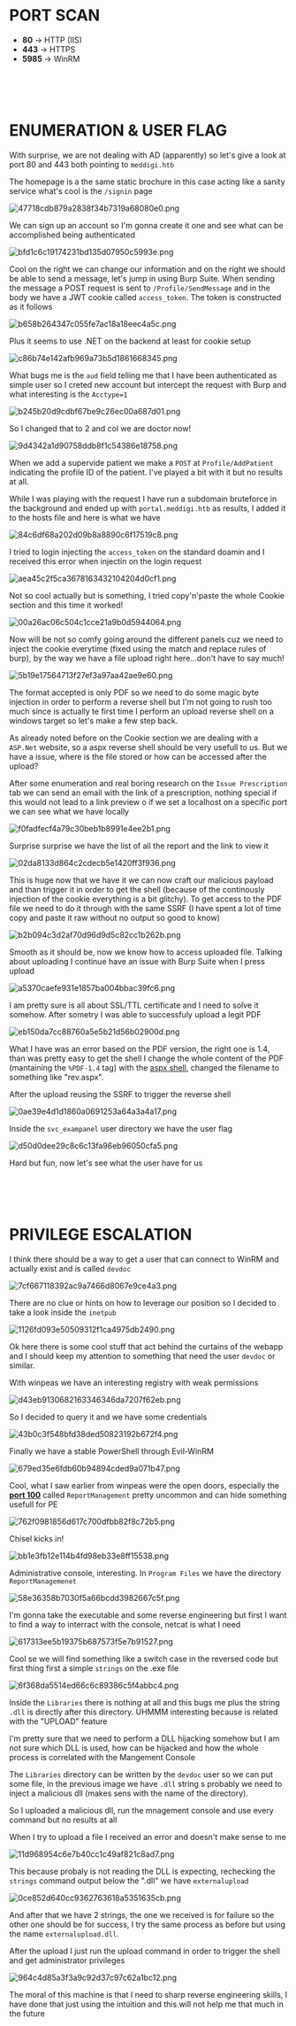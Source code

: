 # PORT SCAN
* **80** &#8594; HTTP (IIS)
* **443** &#8594; HTTPS
* **5985** &#8594; WinRM

<br><br><br>

# ENUMERATION & USER FLAG
With surprise, we are not dealing with AD (apparently) so let's give a look at port 80 and 443 both pointing to `meddigi.htb`

The homepage is a the same static brochure in this case acting like a sanity service what's cool is the `/signin` page 

![47718cdb879a2838f34b7319a68080e0.png](img/47718cdb879a2838f34b7319a68080e0.png)

We can sign up an account so I'm gonna create it one and see what can be accomplished being authenticated

![bfd1c6c19174231bd135d07950c5993e.png](img/bfd1c6c19174231bd135d07950c5993e.png)

Cool on the right we can change our information and on the right we should be able to send a message, let's jump in using Burp Suite.
When sending the message a POST request is sent to `/Profile/SendMessage` and in the body we have a JWT cookie called `access_token`. The token is constructed as it follows

![b658b264347c055fe7ac18a18eec4a5c.png](img/b658b264347c055fe7ac18a18eec4a5c.png)

Plus it seems to use .NET on the backend at least for cookie setup

![c86b74e142afb969a73b5d1861668345.png](img/c86b74e142afb969a73b5d1861668345.png)

What bugs me is the `aud` field telling me that I have been authenticated as simple user so I creted new account but intercept the request with Burp and what interesting is the `Acctype=1`

![b245b20d9cdbf67be9c26ec00a687d01.png](img/b245b20d9cdbf67be9c26ec00a687d01.png)

So I changed that to 2 and col we are doctor now!

![9d4342a1d90758ddb8f1c54386e18758.png](img/9d4342a1d90758ddb8f1c54386e18758.png)

When we add a supervide patient we make a `POST` at `Profile/AddPatient` indicating the profile ID of the patient. I've played a bit with it but no results at all.

While I was playing with the request I have run a subdomain bruteforce in the background and ended up with `portal.meddigi.htb` as results, I added it to the hosts file and here is what we have 

![84c6df68a202d09b8a8890c6f17519c8.png](img/84c6df68a202d09b8a8890c6f17519c8.png)

I tried to login injecting the `access_token` on the standard doamin and I received this error when injectin on the login request

![aea45c2f5ca3678163432104204d0cf1.png](img/aea45c2f5ca3678163432104204d0cf1.png)

Not so cool actually but is something, I tried copy'n'paste the whole Cookie section and this time it worked!

![00a26ac06c504c1cce21a9b0d5944064.png](img/00a26ac06c504c1cce21a9b0d5944064.png)

Now will be not so comfy going around the different panels cuz we need to inject the cookie everytime (fixed using the match and replace rules of burp), by the way we have a file upload right here...don't have to say much!

![5b19e17564713f27ef3a97aa42ae9e60.png](img/5b19e17564713f27ef3a97aa42ae9e60.png)

The format accepted is only PDF so we need to do some magic byte injection in order to perform a reverse shell but I'm not going to rush too much since is actually te first time I perform an upload reverse shell on a windows target so let's make a few step back.

As already noted before on the Cookie section we are dealing with a `ASP.Net` website, so a aspx reverse shell should be very usefull to us. But we have a issue, where is the file stored or how can be accessed after the upload? 

After some enumeration and real boring research on the `Issue Prescription` tab we can send an email with the link of a prescription, nothing special if this would not lead to a link preview o if we set a localhost on a specific port we can see what we have locally

![f0fadfecf4a79c30beb1b8991e4ee2b1.png](img/f0fadfecf4a79c30beb1b8991e4ee2b1.png)

Surprise surprise we have the list of all the report and the link to view it

![02da8133d864c2cdecb5e1420ff3f936.png](img/02da8133d864c2cdecb5e1420ff3f936.png)

This is huge now that we have it we can now craft our malicious payload and than trigger it in order to get the shell (because of the continously injection of the cookie everything is a bit glitchy). To get access to the PDF file we need to do it through with the same SSRF (I have spent a lot of time copy and paste it raw without no output so good to know)

![b2b094c3d2af70d96d9d5c82cc1b262b.png](img/b2b094c3d2af70d96d9d5c82cc1b262b.png)

Smooth as it should be, now we know how to access uploaded file.
Talking about uploading I continue have an issue with Burp Suite when I press upload

![a5370caefe931e1857ba004bbac39fc6.png](img/a5370caefe931e1857ba004bbac39fc6.png)

I am pretty sure is all about SSL/TTL certificate and I need to solve it somehow.
After sometry I was able to successfuly upload a legit PDF

![eb150da7cc88760a5e5b21d56b02900d.png](img/eb150da7cc88760a5e5b21d56b02900d.png)

What I have was an error based on the PDF version, the right one is 1.4, than was pretty easy to get the shell I change the whole content of the PDF (mantaining the `%PDF-1.4` tag) with the [aspx shell](https://github.com/borjmz/aspx-reverse-shell), changed the filename to something like "rev.aspx".

After the upload reusing the SSRF to trigger the reverse shell

![0ae39e4d1d1860a0691253a64a3a4a17.png](img/0ae39e4d1d1860a0691253a64a3a4a17.png)

Inside the `svc_exampanel` user directory we have the user flag

![d50d0dee29c8c6c13fa96eb96050cfa5.png](img/d50d0dee29c8c6c13fa96eb96050cfa5.png)

Hard but fun, now let's see what the user have for us

<br><br><br>

# PRIVILEGE ESCALATION
I think there should be a way to get a user that can connect to WinRM and actually exist and is called `devdoc`

![7cf667118392ac9a7466d8067e9ce4a3.png](img/7cf667118392ac9a7466d8067e9ce4a3.png)

There are no clue or hints on how to leverage our position so I decided to take a look inside the `inetpub`

![1126fd093e50509312f1ca4975db2490.png](img/1126fd093e50509312f1ca4975db2490.png)

Ok here there is some cool stuff that act behind the curtains of the webapp and I should keep my attention to something that need the user `devdoc` or similar.

With winpeas we have an interesting registry with weak permissions

![d43eb9130682163346346da7207f62eb.png](img/d43eb9130682163346346da7207f62eb.png)

So I decided to query it and we have some credentials

![43b0c3f548bfd38ded50823192b672f4.png](img/43b0c3f548bfd38ded50823192b672f4.png)

Finally we have a stable PowerShell through Evil-WinRM

![679ed35e6fdb60b94894cded9a071b47.png](img/679ed35e6fdb60b94894cded9a071b47.png)

Cool, what I saw earlier from winpeas were the open doors, especially the **<u>port 100</u>** called `ReportManagement` pretty uncommon and can hide something usefull for PE

![762f0981856d617c700dfbb82f8c72b5.png](img/762f0981856d617c700dfbb82f8c72b5.png)

Chisel kicks in!

![bb1e3fb12e114b4fd98eb33e8ff15538.png](img/bb1e3fb12e114b4fd98eb33e8ff15538.png)

Administrative console, interesting. In `Program Files` we have the directory `ReportManagemenet`

![58e36358b7030f5a66bcdd3982667c5f.png](img/58e36358b7030f5a66bcdd3982667c5f.png)

I'm gonna take the executable and some reverse engineering but first I want to find a way to interract with the console, netcat is what I need

![617313ee5b19375b687573f5e7b91527.png](img/617313ee5b19375b687573f5e7b91527.png)

Cool se we will find something like a switch case in the reversed code but first thing first a simple `strings` on the .exe file

![6f368da5514ed66c6c89386c5f4abbc4.png](img/6f368da5514ed66c6c89386c5f4abbc4.png)

Inside the `Libraries` there is nothing at all and this bugs me plus the string `.dll` is directly after this directory. UHMMM interesting because is related with the "UPLOAD" feature

I'm pretty sure that we need to perform a DLL hijacking somehow but I am not sure which DLL is used, how can be hijacked and how the whole process is correlated with the Mangement Console

The `Libraries` directory can be written by the `devdoc` user so we can put some file, in the previous image we have `.dll` string s probably we need to inject a malicious dll (makes sens with the name of the directory).

So I uploaded a malicious dll, run the mnagement console and use every command but no results at all

When I try to upload a file I received an error and doesn't make sense to me 

![11d968954c6e7b40cc1c49af821c8ad7.png](img/11d968954c6e7b40cc1c49af821c8ad7.png)

This because probaly is not reading the DLL is expecting, rechecking the `strings` command output below the ".dll" we have `externalupload`

![0ce852d640cc9362763618a5351635cb.png](img/0ce852d640cc9362763618a5351635cb.png)

And after that we have 2 strings, the one we received is for failure so the other one should be for success, I try the same process as before but using the name `externalupload.dll`.

After the upload I just run the upload command in order to trigger the shell and get administrator privileges

![964c4d85a3f3a9c92d37c97c62a1bc12.png](img/964c4d85a3f3a9c92d37c97c62a1bc12.png)

The moral of this machine is that I need to sharp reverse engineering skills, I have done that just using the intuition and this will not help me that much in the future 

